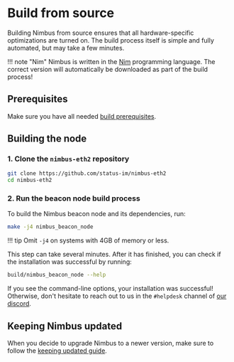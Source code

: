 # Build from source

Building Nimbus from source ensures that all hardware-specific optimizations are turned on.
The build process itself is simple and fully automated, but may take a few minutes.

!!! note "Nim"
    Nimbus is written in the [Nim](https://nim-lang.org) programming language.
    The correct version will automatically be downloaded as part of the build process!

## Prerequisites

Make sure you have all needed [build prerequisites](./install.md#build-prerequisites).

## Building the node

### 1. Clone the `nimbus-eth2` repository

```sh
git clone https://github.com/status-im/nimbus-eth2
cd nimbus-eth2
```

### 2. Run the beacon node build process

To build the Nimbus beacon node and its dependencies, run:

```sh
make -j4 nimbus_beacon_node
```

!!! tip
    Omit `-j4` on systems with 4GB of memory or less.

This step can take several minutes.
After it has finished, you can check if the installation was successful by running:

```sh
build/nimbus_beacon_node --help
```

If you see the command-line options, your installation was successful!
Otherwise, don't hesitate to reach out to us in the `#helpdesk` channel of [our discord](https://discord.gg/j3nYBUeEad).



## Keeping Nimbus updated

When you decide to upgrade Nimbus to a newer version, make sure to follow the [keeping updated guide](./keep-updated.md).